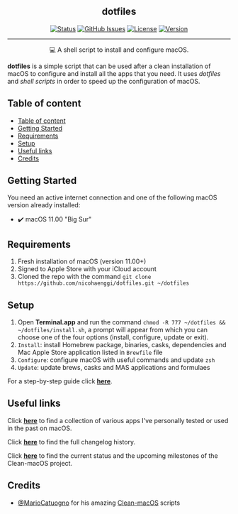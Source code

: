 <h2 align="center">dotfiles</h2>

<div align="center">

[![Status](https://img.shields.io/github/last-commit/nicohaenggi/dotfiles.svg?style=flat-square)](https://github.com/nicohaenggi/dotfiles/commits/master)
[![GitHub Issues](https://img.shields.io/github/issues/nicohaenggi/dotfiles.svg?style=flat-square)](https://github.com/nicohaenggi/dotfiles/issues)
[![License](https://img.shields.io/badge/license-MIT-orange.svg?style=flat-square)](https://github.com/nicohaenggi/dotfiles/blob/master/LICENSE)
[![Version](https://img.shields.io/github/v/release/nicohaenggi/dotfiles.svg?style=flat-square)](https://github.com/nicohaenggi/dotfiles/releases)

</div>

---

<p align="center">
💻 A shell script to install and configure macOS.
  <br>
</p>

__dotfiles__ is a simple script that can be used after a clean installation of macOS to configure and install all the apps that you need. It uses _dotfiles_ and _shell scripts_ in order to speed up the configuration of macOS.

## Table of content

- [Table of content](#table-of-content)
- [Getting Started](#getting-started)
- [Requirements](#requirements)
- [Setup](#setup)
- [Useful links](#useful-links)
- [Credits](#credits)

## Getting Started

You need an active internet connection and one of the following macOS version already installed:

- ✔️ macOS 11.00 "Big Sur"

## Requirements

1. Fresh installation of macOS (version 11.00+)
2. Signed to Apple Store with your iCloud account
3. Cloned the repo with the command `git clone https://github.com/nicohaenggi/dotfiles.git ~/dotfiles`

## Setup

1. Open __Terminal.app__ and run the command `chmod -R 777 ~/dotfiles && ~/dotfiles/install.sh`, a prompt will appear from which you can choose one of the four options (install, configure, update or exit).
2. `Install`: install Homebrew package, binaries, casks, dependencies and Mac Apple Store application listed in `Brewfile` file
3. `Configure`: configure macOS with useful commands and update `zsh`
4. `Update`: update brews, casks and MAS applications and formulaes

For a step-by-step guide click [__here__](https://github.com/nicohaenggi/dotfiles/blob/master/doc/SETUP.md).

## Useful links

Click [__here__](https://github.com/MarioCatuogno/Clean-macOS/blob/master/doc/APPLIST.md) to find a collection of various apps I've personally tested or used in the past on macOS.

Click [__here__](https://github.com/MarioCatuogno/Clean-macOS/blob/master/doc/CHANGELOG.md) to find the full changelog history.

Click [__here__](https://github.com/MarioCatuogno/Clean-macOS/projects/8) to find the current status and the upcoming milestones of the Clean-macOS project.

## Credits

- [@MarioCatuogno](https://github.com/MarioCatuogno/) for his amazing [Clean-macOS](https://github.com/MarioCatuogno/Clean-macOS) scripts
